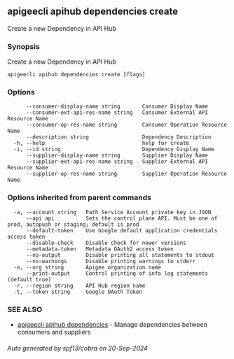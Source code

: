 ## apigeecli apihub dependencies create

Create a new Dependency in API Hub

### Synopsis

Create a new Dependency in API Hub

```
apigeecli apihub dependencies create [flags]
```

### Options

```
      --consumer-display-name string       Consumer Display Name
      --consumer-ext-api-res-name string   Consumer External API Resource Name
      --consumer-op-res-name string        Consumer Operation Resource Name
      --description string                 Dependency Description
  -h, --help                               help for create
  -i, --id string                          Dependency Display Name
      --supplier-display-name string       Supplier Display Name
      --supplier-ext-api-res-name string   Supplier External API Resource Name
      --supplier-op-res-name string        Supplier Operation Resource Name
```

### Options inherited from parent commands

```
  -a, --account string   Path Service Account private key in JSON
      --api api          Sets the control plane API. Must be one of prod, autopush or staging; default is prod
      --default-token    Use Google default application credentials access token
      --disable-check    Disable check for newer versions
      --metadata-token   Metadata OAuth2 access token
      --no-output        Disable printing all statements to stdout
      --no-warnings      Disable printing warnings to stderr
  -o, --org string       Apigee organization name
      --print-output     Control printing of info log statements (default true)
  -r, --region string    API Hub region name
  -t, --token string     Google OAuth Token
```

### SEE ALSO

* [apigeecli apihub dependencies](apigeecli_apihub_dependencies.md)	 - Manage dependencies between consumers and suppliers

###### Auto generated by spf13/cobra on 20-Sep-2024
